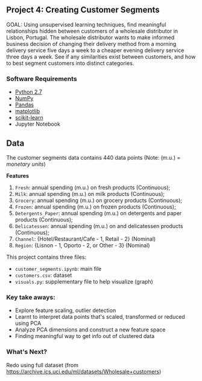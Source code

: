 ## Project 4: Creating Customer Segments
GOAL: Using unsupervised learning techniques, find meaningful relationships hidden between customers of a wholesale distributor in Lisbon, Portugal. The wholesale distributor wants to make informed business decision of changing their delivery method from a morning delivery service five days a week to a cheaper evening delivery service three days a week. See if any similarities exist between customers, and how to best segment customers into distinct categories.

### Software Requirements
- [Python 2.7](https://www.python.org/download/releases/2.7/)
- [NumPy](http://www.numpy.org/)
- [Pandas](http://pandas.pydata.org)
- [matplotlib](http://matplotlib.org/)
- [scikit-learn](http://scikit-learn.org/stable/)
- Jupyter Notebook

## Data
The customer segments data contains 440 data points (Note: (m.u.) = *monetary units*)

**Features**
1) `Fresh`: annual spending (m.u.) on fresh products (Continuous); 
2) `Milk`: annual spending (m.u.) on milk products (Continuous); 
3) `Grocery`: annual spending (m.u.) on grocery products (Continuous); 
4) `Frozen`: annual spending (m.u.) on frozen products (Continuous);
5) `Detergents_Paper`: annual spending (m.u.) on detergents and paper products (Continuous);
6) `Delicatessen`: annual spending (m.u.) on and delicatessen products (Continuous); 
7) `Channel`: {Hotel/Restaurant/Cafe - 1, Retail - 2} (Nominal)
8) `Region`: {Lisnon - 1, Oporto - 2, or Other - 3} (Nominal) 

This project contains three files:

- `customer_segments.ipynb`: main file
- `customers.csv`: dataset
- `visuals.py`: supplementary file to help visualize (graph)

### Key take aways:
- Explore feature scaling, outlier detection
- Learnt to interpret data points that's scaled, transformed or reduced using PCA
- Analyze PCA dimensions and construct a new feature space
- Finding meaningful way to get info out of clustered data 

### What's Next?
Redo using full dataset (from https://archive.ics.uci.edu/ml/datasets/Wholesale+customers)